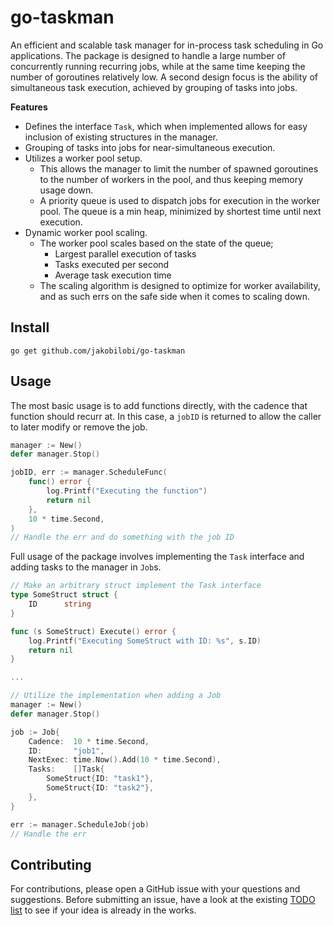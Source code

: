# go-taskman

An efficient and scalable task manager for in-process task scheduling in Go applications. The package is designed to handle a large number of concurrently running recurring jobs, while at the same time keeping the number of goroutines relatively low. A second design focus is the ability of simultaneous task execution, achieved by grouping of tasks into jobs.

**Features**

- Defines the interface `Task`, which when implemented allows for easy inclusion of existing structures in the manager.
- Grouping of tasks into jobs for near-simultaneous execution.
- Utilizes a worker pool setup.
  - This allows the manager to limit the number of spawned goroutines to the number of workers in the pool, and thus keeping memory usage down.
  - A priority queue is used to dispatch jobs for execution in the worker pool. The queue is a min heap, minimized by shortest time until next execution.
- Dynamic worker pool scaling.
  - The worker pool scales based on the state of the queue;
    - Largest parallel execution of tasks
    - Tasks executed per second
    - Average task execution time
  - The scaling algorithm is designed to optimize for worker availability, and as such errs on the safe side when it comes to scaling down.

## Install

```
go get github.com/jakobilobi/go-taskman
```

## Usage

The most basic usage is to add functions directly, with the cadence that function should recurr at. In this case, a `jobID` is returned to allow the caller to later modify or remove the job.

```go
manager := New()
defer manager.Stop()

jobID, err := manager.ScheduleFunc(
    func() error {
        log.Printf("Executing the function")
        return nil
    },
    10 * time.Second,
)
// Handle the err and do something with the job ID
```

Full usage of the package involves implementing the `Task` interface and adding tasks to the manager in `Job`s.

```go
// Make an arbitrary struct implement the Task interface
type SomeStruct struct {
	ID      string
}

func (s SomeStruct) Execute() error {
	log.Printf("Executing SomeStruct with ID: %s", s.ID)
	return nil
}

...

// Utilize the implementation when adding a Job
manager := New()
defer manager.Stop()

job := Job{
    Cadence:  10 * time.Second,
    ID:       "job1",
    NextExec: time.Now().Add(10 * time.Second),
    Tasks:    []Task{
        SomeStruct{ID: "task1"},
        SomeStruct{ID: "task2"},
    },
}

err := manager.ScheduleJob(job)
// Handle the err
```

## Contributing

For contributions, please open a GitHub issue with your questions and suggestions. Before submitting an issue, have a look at the existing [TODO list](TODO.md) to see if your idea is already in the works.
